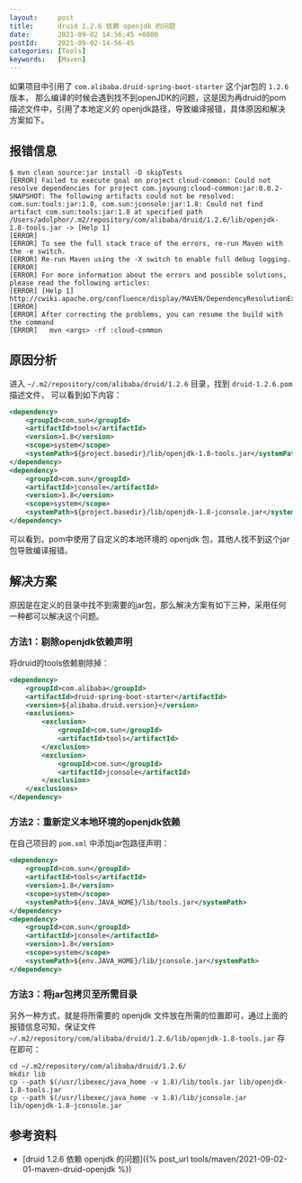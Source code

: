 ```yaml
---
layout:     post
title:      druid 1.2.6 依赖 openjdk 的问题
date:       2021-09-02 14:56:45 +0800
postId:     2021-09-02-14-56-45
categories: [Tools]
keywords:   [Maven]
---
```


如果项目中引用了 `com.alibaba.druid-spring-boot-starter` 这个jar包的 `1.2.6` 版本，
那么编译的时候会遇到找不到openJDK的问题，这是因为再druid的pom描述文件中，引用了本地定义的
openjdk路径，导致编译报错，具体原因和解决方案如下。

## 报错信息
```
$ mvn clean source:jar install -D skipTests
[ERROR] Failed to execute goal on project cloud-common: Could not resolve dependencies for project com.joyoung:cloud-common:jar:0.0.2-SNAPSHOT: The following artifacts could not be resolved: com.sun:tools:jar:1.8, com.sun:jconsole:jar:1.8: Could not find artifact com.sun:tools:jar:1.8 at specified path /Users/adolphor/.m2/repository/com/alibaba/druid/1.2.6/lib/openjdk-1.8-tools.jar -> [Help 1]
[ERROR] 
[ERROR] To see the full stack trace of the errors, re-run Maven with the -e switch.
[ERROR] Re-run Maven using the -X switch to enable full debug logging.
[ERROR] 
[ERROR] For more information about the errors and possible solutions, please read the following articles:
[ERROR] [Help 1] http://cwiki.apache.org/confluence/display/MAVEN/DependencyResolutionException
[ERROR] 
[ERROR] After correcting the problems, you can resume the build with the command
[ERROR]   mvn <args> -rf :cloud-common
```

## 原因分析
进入 `~/.m2/repository/com/alibaba/druid/1.2.6` 目录，找到 `druid-1.2.6.pom` 描述文件，
可以看到如下内容：
```xml
<dependency>
    <groupId>com.sun</groupId>
    <artifactId>tools</artifactId>
    <version>1.8</version>
    <scope>system</scope>
    <systemPath>${project.basedir}/lib/openjdk-1.8-tools.jar</systemPath>
</dependency>
<dependency>
    <groupId>com.sun</groupId>
    <artifactId>jconsole</artifactId>
    <version>1.8</version>
    <scope>system</scope>
    <systemPath>${project.basedir}/lib/openjdk-1.8-jconsole.jar</systemPath>
</dependency>
```
可以看到，pom中使用了自定义的本地环境的 openjdk 包，其他人找不到这个jar包导致编译报错。

## 解决方案
原因是在定义的目录中找不到需要的jar包，那么解决方案有如下三种，采用任何一种都可以解决这个问题。


### 方法1：剔除openjdk依赖声明
将druid的tools依赖剔除掉：
```xml
<dependency>
    <groupId>com.alibaba</groupId>
    <artifactId>druid-spring-boot-starter</artifactId>
    <version>${alibaba.druid.version}</version>
    <exclusions>
        <exclusion>
            <groupId>com.sun</groupId>
            <artifactId>tools</artifactId>
        </exclusion>
        <exclusion>
            <groupId>com.sun</groupId>
            <artifactId>jconsole</artifactId>
        </exclusion>
    </exclusions>
</dependency>
```

### 方法2：重新定义本地环境的openjdk依赖
在自己项目的 `pom.xml` 中添加jar包路径声明：
```xml
<dependency>
    <groupId>com.sun</groupId>
    <artifactId>tools</artifactId>
    <version>1.8</version>
    <scope>system</scope>
    <systemPath>${env.JAVA_HOME}/lib/tools.jar</systemPath>
</dependency>
<dependency>
    <groupId>com.sun</groupId>
    <artifactId>jconsole</artifactId>
    <version>1.8</version>
    <scope>system</scope>
    <systemPath>${env.JAVA_HOME}/lib/jconsole.jar</systemPath>
</dependency>
```
### 方法3：将jar包拷贝至所需目录
另外一种方式，就是将所需要的 openjdk 文件放在所需的位置即可，通过上面的报错信息可知，保证文件
`~/.m2/repository/com/alibaba/druid/1.2.6/lib/openjdk-1.8-tools.jar` 存在即可：

```
cd ~/.m2/repository/com/alibaba/druid/1.2.6/
mkdir lib
cp --path $(/usr/libexec/java_home -v 1.8)/lib/tools.jar lib/openjdk-1.8-tools.jar
cp --path $(/usr/libexec/java_home -v 1.8)/lib/jconsole.jar lib/openjdk-1.8-jconsole.jar
```

## 参考资料
* [druid 1.2.6 依赖 openjdk 的问题]({% post_url tools/maven/2021-09-02-01-maven-druid-openjdk %})
